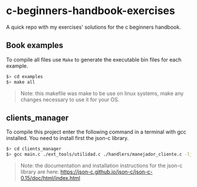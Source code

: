 # c-beginners-handbook-exercises

A quick repo with my exercises' solutions for the c beginners handbook.

## Book examples

To compile all files use `Make` to generate the executable bin files for each example.

```bash
$> cd examples
$> make all
```

> Note: this makefile was make to be use on linux systems, make any changes necessary to use it for your OS.

## clients_manager

To compile this project enter the following command in a terminal with gcc installed. You need to install first the json-c library.

```bash
$> cd clients_manager
$> gcc main.c ./ext_tools/utilidad.c ./handlers/manejador_cliente.c -ljson-c -o client_manager.out
```

> Note: the documentation and installation instructions for the json-c library are here: https://json-c.github.io/json-c/json-c-0.15/doc/html/index.html
